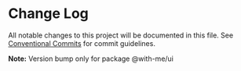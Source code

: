 # Change Log

All notable changes to this project will be documented in this file.
See [Conventional Commits](https://conventionalcommits.org) for commit guidelines.



**Note:** Version bump only for package @with-me/ui
